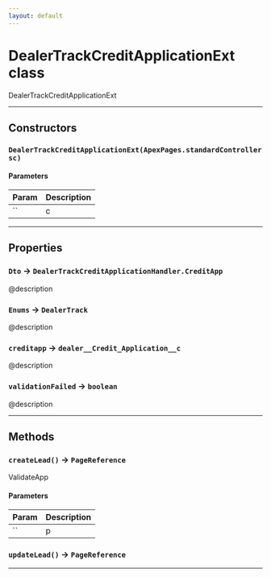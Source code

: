 ```yaml
---
layout: default
---
```

# DealerTrackCreditApplicationExt class

 DealerTrackCreditApplicationExt

---
## Constructors
### `DealerTrackCreditApplicationExt(ApexPages.standardController sc)`
#### Parameters
|Param|Description|
|-----|-----------|
|`` | c |

---
## Properties

### `Dto` → `DealerTrackCreditApplicationHandler.CreditApp`

@description

### `Enums` → `DealerTrack`

@description

### `creditapp` → `dealer__Credit_Application__c`

@description

### `validationFailed` → `boolean`

@description

---
## Methods
### `createLead()` → `PageReference`

 ValidateApp

#### Parameters
|Param|Description|
|-----|-----------|
|`` | p |

### `updateLead()` → `PageReference`
---
